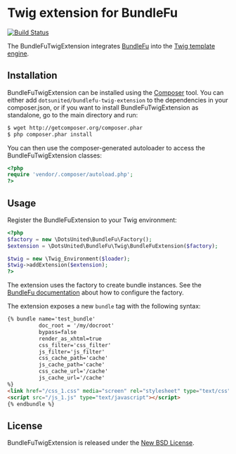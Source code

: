 Twig extension for BundleFu
===========================

[![Build Status](https://secure.travis-ci.org/dotsunited/BundleFuTwigExtension.png?branch=master)](http://travis-ci.org/dotsunited/BundleFuTwigExtension)

The BundleFuTwigExtension integrates [BundleFu](https://github.com/dotsunited/BundleFu) into the [Twig template engine](http://twig.sensiolabs.org).

Installation
------------

BundleFuTwigExtension can be installed using the [Composer](http://packagist.org) tool. You can either add `dotsunited/bundlefu-twig-extension` to the dependencies in your composer.json, or if you want to install BundleFuTwigExtension as standalone, go to the main directory and run:

```bash
$ wget http://getcomposer.org/composer.phar 
$ php composer.phar install
```

You can then use the composer-generated autoloader to access the BundleFuTwigExtension classes:

```php
<?php
require 'vendor/.composer/autoload.php';
?>
```

Usage
-----

Register the BundleFuExtension to your Twig environment:

```php
<?php
$factory = new \DotsUnited\BundleFu\Factory();
$extension = \DotsUnited\BundleFu\Twig\BundleFuExtension($factory);

$twig = new \Twig_Environment($loader);
$twig->addExtension($extension);
?>
```

The extension uses the factory to create bundle instances. See the [BundleFu documentation](https://github.com/dotsunited/BundleFu#readme) about how to configure the factory.

The extension exposes a new `bundle` tag with the following syntax:

```html
{% bundle name='test_bundle'
          doc_root = '/my/docroot'
          bypass=false
          render_as_xhtml=true
          css_filter='css_filter'
          js_filter='js_filter'
          css_cache_path='cache'
          js_cache_path='cache'
          css_cache_url='/cache'
          js_cache_url='/cache'
%}
<link href="/css_1.css" media="screen" rel="stylesheet" type="text/css"/>
<script src="/js_1.js" type="text/javascript"></script>
{% endbundle %}
```

License
-------

BundleFuTwigExtension is released under the [New BSD License](https://github.com/dotsunited/BundleFuTwigExtension/blob/master/LICENSE).

